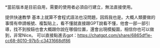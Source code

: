 *當前版本是目前自用，需要的使用者必須自行建立，無法直接使用。

提供快速教學
基本上就算不會程式語法也沒問題，因爲我也是。大概人類要做的事情有申請帳號、複製貼上，看不懂就直接跟GPT說看不懂，他會一部一部引導，找不到按鈕也會大概跟你說在哪個位置，還會出現模擬圖，相信你也可以做到，非常Nice。
可以直接點進去gpt：https://chatgpt.com/share/6865df1e-cc68-8010-97b5-c3431668df86
